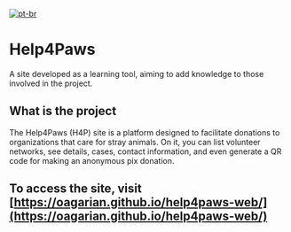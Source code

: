 [![pt-br](https://img.shields.io/badge/lang-pt--br-green.svg)](https://github.com/oagarian/help4paws-web/blob/develop/README.pt-br.md)

# Help4Paws
A site developed as a learning tool, aiming to add knowledge to those involved in the project.

## What is the project

The Help4Paws (H4P) site is a platform designed to facilitate donations to organizations that care for stray animals.
On it, you can list volunteer networks, see details, cases, contact information, and even generate a QR code for making an anonymous pix donation.

## To access the site, visit [https://oagarian.github.io/help4paws-web/](https://oagarian.github.io/help4paws-web/)

